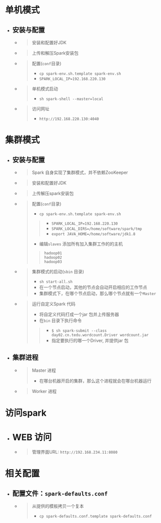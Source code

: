 
# 单机模式
- ## 安装与配置
    - > 安装和配置好JDK
    - > 上传和解压Spark安装包
    - > 配置(`conf`目录)
        > - `cp spark-env.sh.template spark-env.sh`
        > - `SPARK_LOCAL_IP=192.168.220.130`
    - > 单机模式启动
        > - `sh spark-shell --master=local`
    - > 访问网址
        > - `http://192.168.220.130:4040`

# 集群模式
- ## 安装与配置
    - > Spark 自身实现了集群模式，并不依赖ZooKeeper
    - > 安装和配置好JDK
    - > 上传解压spark安装包
    - > 配置(`conf`目录)
        > - `cp spark-env.sh.template spark-env.sh`
        >> - `SPARK_LOCAL_IP=192.168.220.130`
        >> - `SPARK_LOCAL_DIRS=/home/software/spark/tmp`
        >> - `export JAVA_HOME=/home/software/jdk1.8`
        > - 编辑`slaves` 添加所有加入集群工作的的主机
        >>     hadoop01
        >>     hadoop02
        >>     hadoop03
    - > 集群模式的启动(`sbin` 目录)
        > - `sh start-all.sh`
        > - 在一个节点启动，其他的节点会自动开启相应的工作节点
        > - 集群模式下，在哪个节点启动，那么哪个节点就有一个`Master`
    - > 运行自定义Spark 代码
        > - 将自定义代码打成一个jar 包并上传服务器
        > - 在`bin` 目录下执行命令
        >> - `$ sh spark-submit --class day02.cn.tedu.wordcount.Driver wordcount.jar `
        >> - 指定要执行的哪一个Driver, 并提供jar 包

- ## 集群进程
    - > Master 进程
        > - 在哪台机器开启的集群，那么这个进程就会在哪台机器运行
    - > Worker 进程

# 访问spark
- # WEB 访问
    - > 管理界面URL: `http://192.168.234.11:8080`

# 相关配置
- ## 配置文件：`spark-defaults.conf`
    - > 从提供的模板拷贝一个复本
        > - `cp spark-defaults.conf.template spark-defaults.conf`



